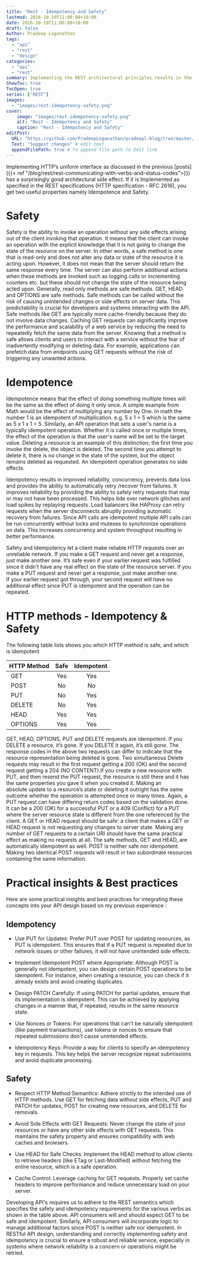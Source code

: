```yaml
---
title: "Rest - Idempotency and Safety"
lastmod: 2016-10-19T11:00:08+10:00
date: 2016-10-19T11:00:08+10:00
draft: false
Author: Pradeep Loganathan
tags: 
  - "api"
  - "rest"
  - "design"
categories: 
  - "api"
  - "rest"
summary: Implementing the REST architectural principles results in the both Idempotency and safety being incorporated into the system. This is not however not completely automatic and needs to be thought through in detail. 
ShowToc: true
TocOpen: true
series: ["REST"]
images:
  - "images/rest-idempotency-safety.png"
cover:
    image: "images/rest-idempotency-safety.png"
    alt: "Rest - Idempotency and Safety"
    caption: "Rest - Idempotency and Safety"
editPost:
  URL: "https://github.com/PradeepLoganathan/pradeepl-blog/tree/master/content"
  Text: "Suggest changes" # edit text
  appendFilePath: true # to append file path to Edit link
---
```


Implementing HTTP’s uniform interface as discussed in the previous [posts]({{< ref "/blog/rest/rest-communicating-with-verbs-and-status-codes">}}) has a surprisingly good architectural side effect. If it is Implemented as specified in the REST specifications (HTTP specification - RFC 2616), you get two useful properties namely Idempotence and Safety.

# Safety

Safety is the ability to invoke an operation without any side effects arising out of the client invoking that operation. It means that the client can invoke an operation with the explicit knowledge that it is not going to change the state of the resource on the server.  In other words, a safe method is one that is read-only and does not alter any data or state of the resource it is acting upon. However, it does not mean that the server should return the same response every time. The server can also perform additional actions when these methods are invoked such as logging calls or incrementing counters etc. but these should not change the state of the resource being acted upon. Generally, read only methods are safe methods. GET, HEAD and OPTIONS are safe methods.
Safe methods can be called without the risk of causing unintended changes or side effects on server data. This predictability is crucial for developers and systems interacting with the API. Safe methods like GET are typically more cache-friendly because they do not involve data changes. Caching GET requests can significantly improve the performance and scalability of a web service by reducing the need to repeatedly fetch the same data from the server. Knowing that a method is safe allows clients and users to interact with a service without the fear of inadvertently modifying or deleting data. For example, applications can prefetch data from endpoints using GET requests without the risk of triggering any unwanted actions.

# Idempotence

Idempotence means that the effect of doing something multiple times will be the same as the effect of doing it only once. A simple example from Math would be the effect of multiplying any number by One. In math the number 1 is an idempotent of multiplication. e.g. 5 x 1 = 5 which is the same as 5 x 1 x 1 = 5. Similarly, an API operation that sets a user's name is a typically idempotent operation. Whether it is called once or multiple times, the effect of the operation is that the user's name will be set to the target value. Deleting a resource is an example of this distinction; the first time you invoke the delete, the object is deleted. The second time you attempt to delete it, there is no change in the state of the system, but the object remains deleted as requested. An idempotent operation generates no side effects.

Idempotency results in improved reliability, concurrency, prevents data loss and provides the ability to automatically retry /recover from failures. It improves reliability by providing the ability to safely retry requests that may or may not have been processed. This helps tide over network glitches and load spikes by replaying requests. Load balancers like HAProxy can retry requests when the server disconnects abruptly providing automatic recovery from failures. Since API calls are idempotent multiple API calls can be run concurrently without locks and mutexes to synchronize operations on data. This increases concurrency and system throughput resulting in better performance.

Safety and Idempotency let a client make reliable HTTP requests over an unreliable network. If you make a GET request and never get a response, just make another one. It’s safe even if your earlier request was fulfilled since it didn’t have any real effect on the state of the resource server. If you make a PUT request and never get a response, just make another one. If your earlier request got through, your second request will have no additional effect since PUT is idempotent and the operation can be repeated.

# HTTP methods - Idempotency & Safety

The following table lists shows you which HTTP method is safe, and which is idempotent

| HTTP Method | Safe| Idempotent |
| :---       | :---: | :---:   |
|  GET        | Yes |  Yes       |
|  POST       | No  |  No        |
|  PUT        | No  |  Yes       |
|  DELETE     | No  |  Yes       |
|  HEAD       | Yes |  Yes       |
|  OPTIONS    | Yes |  Yes       |

GET, HEAD, OPTIONS, PUT and DELETE requests are idempotent. If you DELETE a resource, it’s gone. If you DELETE it again, it’s still gone. The response codes in the above two requests can differ to indicate that the resource representation being deleted is gone. Two simultaneous Delete requests may result in the first request getting a 200 (OK) and the second request getting a 204 (NO CONTENT).If you create a new resource with PUT, and then resend the PUT request, the resource is still there and it has the same properties you gave it when you created it. Making an absolute update to a resource’s state or deleting it outright has the same outcome whether the operation is attempted once or many times. Again, a PUT request can have differing return codes based on the validation done. It can be a 200 (OK) for a successful PUT or a 409 (Conflict) for a PUT where the server resource state is different from the one referenced by the client. A GET or HEAD request should be safe: a client that makes a GET or HEAD request is not requesting any changes to server state. Making any number of GET requests to a certain URI should have the same practical effect as making no requests at all. The safe methods, GET and HEAD, are automatically idempotent as well. POST is neither safe nor idempotent. Making two identical POST requests will result in two subordinate resources containing the same information.

# Practical insights & Best practices

Here are some practical insights and best practices for integrating these concepts into your API design based on my previous experience :

## Idempotency

- Use PUT for Updates: Prefer PUT over POST for updating resources, as PUT is idempotent. This ensures that if a PUT request is repeated due to network issues or other failures, it will not have unintended side effects.

- Implement Idempotent POST where Appropriate: Although POST is generally not idempotent, you can design certain POST operations to be idempotent. For instance, when creating a resource, you can check if it already exists and avoid creating duplicates.

- Design PATCH Carefully: If using PATCH for partial updates, ensure that its implementation is idempotent. This can be achieved by applying changes in a manner that, if repeated, results in the same resource state.

- Use Nonces or Tokens: For operations that can't be naturally idempotent (like payment transactions), use tokens or nonces to ensure that repeated submissions don't cause unintended effects.

- Idempotency Keys: Provide a way for clients to specify an idempotency key in requests. This key helps the server recognize repeat submissions and avoid duplicate processing.

## Safety

- Respect HTTP Method Semantics: Adhere strictly to the intended use of HTTP methods. Use GET for fetching data without side effects, PUT and PATCH for updates, POST for creating new resources, and DELETE for removals.

- Avoid Side Effects with GET Requests: Never change the state of your resources or have any other side effects with GET requests. This maintains the safety property and ensures compatibility with web caches and browsers.

- Use HEAD for Safe Checks: Implement the HEAD method to allow clients to retrieve headers (like ETag or Last-Modified) without fetching the entire resource, which is a safe operation.

- Cache Control: Leverage caching for GET requests. Properly set cache headers to improve performance and reduce unnecessary load on your server.

Developing API's requires us to adhere to the REST semantics which specifies the safety and idempotency requirements for the various verbs as shown in the table above. API consumers will and should expect GET to be safe and idempotent. Similarly, API consumers will incorporate logic to manage additional factors since POST is neither safe nor idempotent. In RESTful API design, understanding and correctly implementing safety and idempotency is crucial to ensure a robust and reliable service, especially in systems where network reliability is a concern or operations might be retried.
